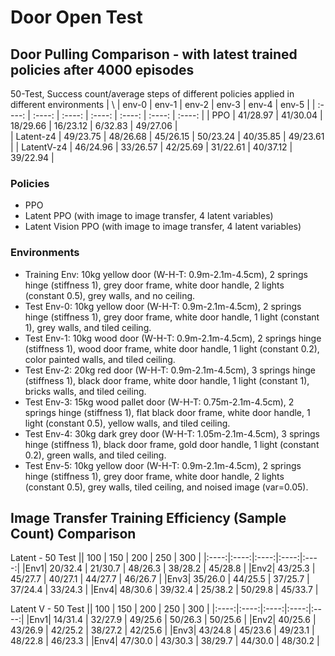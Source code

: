# Door Open Test

## Door Pulling Comparison - with latest trained policies after 4000 episodes
50-Test, Success count/average steps of different policies applied in different environments
| \ | env-0 | env-1 | env-2 | env-3 | env-4 | env-5 |
| :----: | :----: | :----: | :----: | :----: | :----: | :----: |
| PPO | 41/28.97 | 41/30.04 | 18/29.66 | 16/23.12 | 6/32.83 | 49/27.06 |  
| Latent-z4 | 49/23.75 | 48/26.68 | 45/26.15 | 50/23.24 | 40/35.85 | 49/23.61 |
| LatentV-z4 | 46/24.96 | 33/26.57 | 42/25.69 | 31/22.61 | 40/37.12 | 39/22.94 |
### Policies
- PPO
- Latent PPO (with image to image transfer, 4 latent variables)
- Latent Vision PPO (with image to image transfer, 4 latent variables)

### Environments
- Training Env: 10kg yellow door (W-H-T: 0.9m-2.1m-4.5cm), 2 springs hinge (stiffness 1), grey door frame, white door handle, 2 lights (constant 0.5), grey walls, and no ceiling.   
- Test Env-0: 10kg yellow door (W-H-T: 0.9m-2.1m-4.5cm), 2 springs hinge (stiffness 1), grey door frame, white door handle, 1 light (constant 1), grey walls, and tiled ceiling.   
- Test Env-1: 10kg wood door (W-H-T: 0.9m-2.1m-4.5cm), 2 springs hinge (stiffness 1), wood door frame, white door handle, 1 light (constant 0.2), color painted walls, and tiled ceiling.   
- Test Env-2: 20kg red door (W-H-T: 0.9m-2.1m-4.5cm), 3 springs hinge (stiffness 1), black door frame, white door handle, 1 light (constant 1), bricks walls, and tiled ceiling.   
- Test Env-3: 15kg wood pallet door (W-H-T: 0.75m-2.1m-4.5cm), 2 springs hinge (stiffness 1), flat black door frame, white door handle, 1 light (constant 0.5), yellow walls, and tiled ceiling.   
- Test Env-4: 30kg dark grey door (W-H-T: 1.05m-2.1m-4.5cm), 3 springs hinge (stiffness 1), black door frame, gold door handle, 1 light (constant 0.2), green walls, and tiled ceiling.  
- Test Env-5: 10kg yellow door (W-H-T: 0.9m-2.1m-4.5cm), 2 springs hinge (stiffness 1), grey door frame, white door handle, 2 lights (constant 0.5), grey walls, tiled ceiling, and noised image (var=0.05).   

## Image Transfer Training Efficiency (Sample Count) Comparison
Latent - 50 Test
|\| 100 | 150 | 200 | 250 | 300 |
|:----:|:----:|:----:|:----:|:----:|
|Env1| 20/32.4 | 21/30.7 | 48/26.3 | 38/28.2 | 45/28.8 |
|Env2| 43/25.3 | 45/27.7 | 40/27.1 | 44/27.7 | 46/26.7 |
|Env3| 35/26.0 | 44/25.5 | 37/25.7 | 37/24.4 | 33/24.3 |
|Env4| 48/30.6 | 39/32.4 | 25/38.2 | 50/29.8 | 45/33.7 |

Latent V - 50 Test
|\| 100 | 150 | 200 | 250 | 300 |
|:----:|:----:|:----:|:----:|:----:|
|Env1| 14/31.4 | 32/27.9 | 49/25.6 | 50/26.3 | 50/25.6 |
|Env2| 40/25.6 | 43/26.9 | 42/25.2 | 38/27.2 | 42/25.6 |
|Env3| 43/24.8 | 45/23.6 | 49/23.1 | 48/22.8 | 46/23.3 |
|Env4| 47/30.0 | 43/30.3 | 38/29.7 | 44/30.0 | 48/30.2 |
